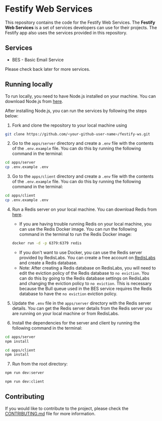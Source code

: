 # Festify Web Services

This repository contains the code for the Festify Web Services. The **Festify Web Services** is a set of services developers can use for their projects. The Festify app also uses the services provided in this repository.

## Services

- BES - Basic Email Service

Please check back later for more services.

## Running locally

To run locally, you need to have Node.js installed on your machine. You can download Node.js from [here](https://nodejs.org/).

After installing Node.js, you can run the services by following the steps below:

1. Fork and clone the repository to your local machine using

```bash
git clone https://github.com/<your-github-user-name>/festify-ws.git
```

2. Go to the `apps/server` directory and create a `.env` file with the contents of the `.env.example` file. You can do this by running the following command in the terminal:

```bash
cd apps/server
cp .env.example .env
```

3. Go to the `apps/client` directory and create a `.env` file with the contents of the `.env.example` file. You can do this by running the following command in the terminal:

```bash
cd apps/client
cp .env.example .env
```

4. Run a Redis server on your local machine. You can download Redis from [here](https://redis.io/download).

   - If you are having trouble running Redis on your local machine, you can use the Redis Docker image. You can run the following command in the terminal to run the Redis Docker image:

   ```bash
   docker run -d -p 6379:6379 redis
   ```

   - If you don't want to use Docker, you can use the Redis server provided by RedisLabs. You can create a free account on [RedisLabs](https://redislabs.com/) and create a Redis database.
   - Note: After creating a Redis database on RedisLabs, you will need to edit the eviction policy of the Redis database to `no eviction`. You can do this by going to the Redis database settings on RedisLabs and changing the eviction policy to `no eviction`. This is necessary because the Bull queue used in the BES service requires the Redis database to have the `no eviction` eviction policy.

5. Update the `.env` file in the `apps/server` directory with the Redis server details. You can get the Redis server details from the Redis server you are running on your local machine or from RedisLabs.

6. Install the dependencies for the server and client by running the following command in the terminal:

```bash
cd apps/server
npm install

cd apps/client
npm install
```

7. Run from the root directory:

```bash
npm run dev:server

npm run dev:client
```

## Contributing

If you would like to contribute to the project, please check the [CONTRIBUTING.md](CONTRIBUTING.md) file for more information.
